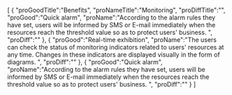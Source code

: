 [
	{
		"proGoodTitle":"Benefits",
		"proNameTitle":"Monitoring",
		"proDiffTitle":"",
		"proGood":"Quick alarm",
		"proName":"According to the alarm rules they have set, users will be informed by SMS or E-mail immediately when the resources reach the threshold value so as to protect users' business. ",
		"proDiff":""
	},
	{
		"proGood":"Real-time exhibition",
		"proName":"The users can check the status of monitoring indicators related to users' resources at any time. Changes in these indicators are displayed visually in the form of diagrams. ",
		"proDiff":""
	},
	{
		"proGood":"Quick alarm",
		"proName":"According to the alarm rules they have set, users will be informed by SMS or E-mail immediately when the resources reach the threshold value so as to protect users' business. ",
		"proDiff":""
	}
]